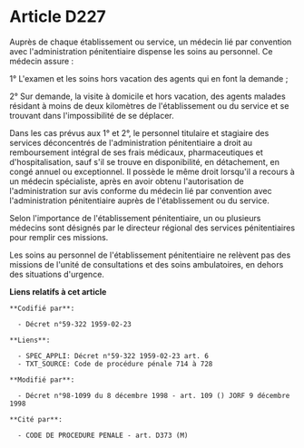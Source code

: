 # Article D227

Auprès de chaque établissement ou service, un médecin lié par convention avec l'administration pénitentiaire dispense les
soins au personnel. Ce médecin assure :

1° L'examen et les soins hors vacation des agents qui en font la demande ;

2° Sur demande, la visite à domicile et hors vacation, des agents malades résidant à moins de deux kilomètres de
l'établissement ou du service et se trouvant dans l'impossibilité de se déplacer.

Dans les cas prévus aux 1° et 2°, le personnel titulaire et stagiaire des services déconcentrés de l'administration
pénitentiaire a droit au remboursement intégral de ses frais médicaux, pharmaceutiques et d'hospitalisation, sauf s'il se
trouve en disponibilité, en détachement, en congé annuel ou exceptionnel. Il possède le même droit lorsqu'il a recours à un
médecin spécialiste, après en avoir obtenu l'autorisation de l'administration sur avis conforme du médecin lié par convention
avec l'administration pénitentiaire auprès de l'établissement ou du service.

Selon l'importance de l'établissement pénitentiaire, un ou plusieurs médecins sont désignés par le directeur régional des
services pénitentiaires pour remplir ces missions.

Les soins au personnel de l'établissement pénitentiaire ne relèvent pas des missions de l'unité de consultations et des soins
ambulatoires, en dehors des situations d'urgence.

**Liens relatifs à cet article**

	**Codifié par**:

	  - Décret n°59-322 1959-02-23

	**Liens**:

	  - SPEC_APPLI: Décret n°59-322 1959-02-23 art. 6
	  - TXT_SOURCE: Code de procédure pénale 714 à 728

	**Modifié par**:

	  - Décret n°98-1099 du 8 décembre 1998 - art. 109 () JORF 9 décembre 1998

	**Cité par**:

	  - CODE DE PROCEDURE PENALE - art. D373 (M)
